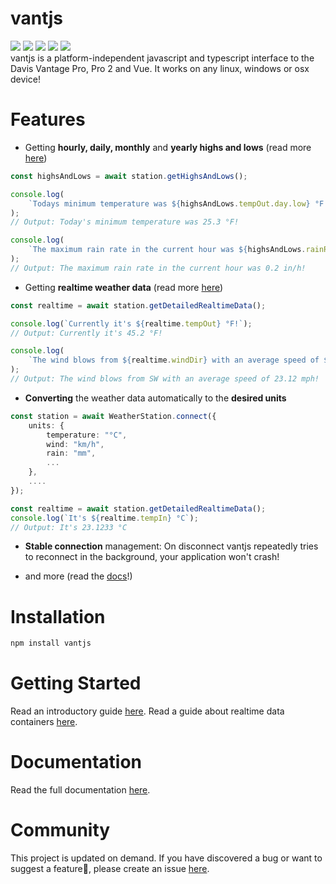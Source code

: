 # vantjs

![](https://badgen.net/npm/v/vantjs)
![](https://badgen.net/npm/dy/vantjs)
![](https://badgen.net/npm/types/vantjs)
![](https://badgen.net/npm/license/vantjs)
![](https://badgen.net/badge/documentation/available/green?icon=wiki)
<br>
vantjs is a platform-independent javascript and typescript interface to the Davis Vantage Pro, Pro 2 and Vue. It works on any linux, windows or osx device!

# Features

-   Getting **hourly, daily, monthly** and **yearly highs and lows** (read more [here](https://harrydehix.github.io/vantjs/classes/structures.HighsAndLows.html))

```ts
const highsAndLows = await station.getHighsAndLows();

console.log(
    `Todays minimum temperature was ${highsAndLows.tempOut.day.low} °F!`
);
// Output: Today's minimum temperature was 25.3 °F!

console.log(
    `The maximum rain rate in the current hour was ${highsAndLows.rainRate.hour} in/h!`
);
// Output: The maximum rain rate in the current hour was 0.2 in/h!
```

-   Getting **realtime weather data** (read more [here](https://harrydehix.github.io/vantjs/classes/structures.DetailedRealtimeData.html))

```ts
const realtime = await station.getDetailedRealtimeData();

console.log(`Currently it's ${realtime.tempOut} °F!`);
// Output: Currently it's 45.2 °F!

console.log(
    `The wind blows from ${realtime.windDir} with an average speed of ${realtime.windAvg10m} mph!`
);
// Output: The wind blows from SW with an average speed of 23.12 mph!
```

-   **Converting** the weather data automatically to the **desired units**

```ts
const station = await WeatherStation.connect({
    units: {
        temperature: "°C",
        wind: "km/h",
        rain: "mm",
        ...
    },
    ....
});

const realtime = await station.getDetailedRealtimeData();
console.log(`It's ${realtime.tempIn} °C`);
// Output: It's 23.1233 °C
```

-   **Stable connection** management: On disconnect vantjs repeatedly tries to reconnect in the background, your application won't crash!


-   and more (read the [docs](https://harrydehix.github.io/vantjs/index.html)!)




# Installation

```bash
npm install vantjs
```

# Getting Started

Read an introductory guide [here](/guides/1-getting-started.md).
Read a guide about realtime data containers [here](/guides/2-realtime-data-containers.md).

# Documentation

Read the full documentation [here](https://harrydehix.github.io/vantjs/).

# Community

This project is updated on demand. If you have discovered a bug or want to suggest a feature🚀, please create an issue [here](https://github.com/harrydehix/vantjs/issues/new/choose).
